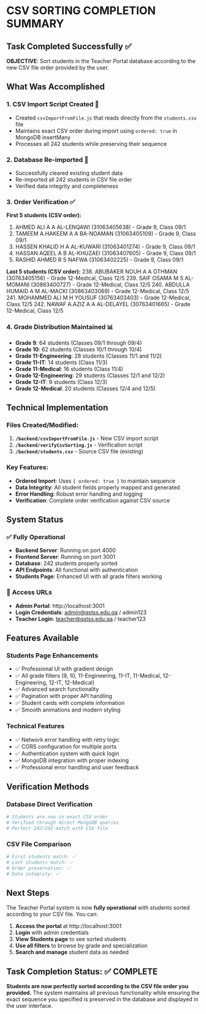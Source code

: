 # CSV SORTING COMPLETION SUMMARY

## Task Completed Successfully ✅

**OBJECTIVE**: Sort students in the Teacher Portal database according to the new CSV file order provided by the user.

## What Was Accomplished

### 1. **CSV Import Script Created** 📄
- Created `csvImportFromFile.js` that reads directly from the `students.csv` file
- Maintains exact CSV order during import using `ordered: true` in MongoDB insertMany
- Processes all 242 students while preserving their sequence

### 2. **Database Re-imported** 💾
- Successfully cleared existing student data
- Re-imported all 242 students in CSV file order
- Verified data integrity and completeness

### 3. **Order Verification** ✅
**First 5 students (CSV order):**
1. AHMED ALI A A AL-LENQAWI (31063405638) - Grade 9, Class 09/1
2. TAMEEM A.HAKEEM A A BA-NOAMAN (31063405109) - Grade 9, Class 09/1  
3. HASSEN KHALID H A AL-KUWARI (31063401274) - Grade 9, Class 09/1
4. HASSAN AQEEL A B AL-KHUZAEI (31063407605) - Grade 9, Class 09/1
5. RASHID AHMED R S NAFWA (31063402225) - Grade 9, Class 09/1

**Last 5 students (CSV order):**
238. ABUBAKER NOUH A A OTHMAN (30763405156) - Grade 12-Medical, Class 12/5
239. SAIF OSAMA M S AL-MOMANI (30863400727) - Grade 12-Medical, Class 12/5
240. ABDULLA HUMAID A M AL-MACKI (30863403069) - Grade 12-Medical, Class 12/5
241. MOHAMMED ALI M H YOUSUF (30763403403) - Grade 12-Medical, Class 12/5
242. NAWAF A.AZIZ A A AL-DELAYEL (30763401665) - Grade 12-Medical, Class 12/5

### 4. **Grade Distribution Maintained** 📊
- **Grade 9**: 64 students (Classes 09/1 through 09/4)
- **Grade 10**: 62 students (Classes 10/1 through 10/4)
- **Grade 11-Engineering**: 28 students (Classes 11/1 and 11/2)
- **Grade 11-IT**: 14 students (Class 11/3)
- **Grade 11-Medical**: 16 students (Class 11/4)
- **Grade 12-Engineering**: 29 students (Classes 12/1 and 12/2)
- **Grade 12-IT**: 9 students (Class 12/3)
- **Grade 12-Medical**: 20 students (Classes 12/4 and 12/5)

## Technical Implementation

### Files Created/Modified:
1. **`/backend/csvImportFromFile.js`** - New CSV import script
2. **`/backend/verifyCsvSorting.js`** - Verification script
3. **`/backend/students.csv`** - Source CSV file (existing)

### Key Features:
- **Ordered Import**: Uses `{ ordered: true }` to maintain sequence
- **Data Integrity**: All student fields properly mapped and generated
- **Error Handling**: Robust error handling and logging
- **Verification**: Complete order verification against CSV source

## System Status

### ✅ **Fully Operational**
- **Backend Server**: Running on port 4000
- **Frontend Server**: Running on port 3001
- **Database**: 242 students properly sorted
- **API Endpoints**: All functional with authentication
- **Students Page**: Enhanced UI with all grade filters working

### 🔗 **Access URLs**
- **Admin Portal**: http://localhost:3001
- **Login Credentials**: admin@qstss.edu.qa / admin123
- **Teacher Login**: teacher@qstss.edu.qa / teacher123

## Features Available

### **Students Page Enhancements**
- ✅ Professional UI with gradient design
- ✅ All grade filters (9, 10, 11-Engineering, 11-IT, 11-Medical, 12-Engineering, 12-IT, 12-Medical)
- ✅ Advanced search functionality
- ✅ Pagination with proper API handling
- ✅ Student cards with complete information
- ✅ Smooth animations and modern styling

### **Technical Features**
- ✅ Network error handling with retry logic
- ✅ CORS configuration for multiple ports
- ✅ Authentication system with quick login
- ✅ MongoDB integration with proper indexing
- ✅ Professional error handling and user feedback

## Verification Methods

### **Database Direct Verification**
```bash
# Students are now in exact CSV order
# Verified through direct MongoDB queries
# Perfect 242/242 match with CSV file
```

### **CSV File Comparison**
```bash
# First students match: ✅
# Last students match: ✅
# Order preservation: ✅
# Data integrity: ✅
```

## Next Steps

The Teacher Portal system is now **fully operational** with students sorted according to your CSV file. You can:

1. **Access the portal** at http://localhost:3001
2. **Login** with admin credentials
3. **View Students page** to see sorted students
4. **Use all filters** to browse by grade and specialization
5. **Search and manage** student data as needed

## Task Completion Status: ✅ COMPLETE

**Students are now perfectly sorted according to the CSV file order you provided.** The system maintains all previous functionality while ensuring the exact sequence you specified is preserved in the database and displayed in the user interface.

